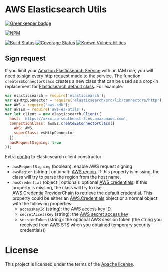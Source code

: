 # AWS Elasticsearch Utils

[![Greenkeeper badge](https://badges.greenkeeper.io/vickvu/node-aws-es-utils.svg)](https://greenkeeper.io/)

[![NPM](https://nodei.co/npm/aws-es-utils.png)](https://npmjs.org/package/aws-es-utils)

[![Build Status](https://travis-ci.org/vickvu/node-aws-es-utils.svg?branch=master)](https://travis-ci.org/vickvu/node-aws-es-utils)
[![Coverage Status](https://coveralls.io/repos/github/vickvu/node-aws-es-utils/badge.svg?branch=master)](https://coveralls.io/github/vickvu/node-aws-es-utils?branch=master)
[![Known Vulnerabilities](https://snyk.io/test/github/vickvu/node-aws-es-utils/badge.svg)](https://snyk.io/test/github/vickvu/node-aws-es-utils)

## Sign request
If you limit your [Amazon Elasticsearch Service](https://aws.amazon.com/elasticsearch-service/) with an IAM role, you will need to [sign every http request](http://docs.aws.amazon.com/elasticsearch-service/latest/developerguide/es-managedomains.html#es-managedomains-signing-service-requests) made to the service. The function `createESConnectorClass` creates a new class that can be used as a drop-in replacement for [Elasticsearch default class](https://www.elastic.co/guide/en/elasticsearch/client/javascript-api/current/extending_core_components.html#_connection). For example:
```javascript
var elasticsearch = require('elasticsearch');
var esHttpConnector = require('elasticsearch/src/lib/connectors/http');
var AWS = require('aws-sdk');
var awsEs = require('aws-es-utils');
var let client = new elasticsearch.Client({
  host: 'https://xxxx.ap-southeast-2.es.amazonaws.com',
  connectionClass: awsEs.createESConnectorClass({
    AWS: AWS,
    superClass: esHttpConnector
  }),
  awsRequestSigning: true
});
```
Extra [config](https://www.elastic.co/guide/en/elasticsearch/client/javascript-api/current/configuration.html) to Elasticsearch client constructor
 - `awsRequestSigning` (boolean): enable AWS request signing
 - `awsRegion` (string | optional): [AWS region](http://docs.aws.amazon.com/general/latest/gr/rande.html). If this property is missing, the class will try to parse the region from the host name.
 - `awsCredential` (object | optional): optional [AWS credentials](http://docs.aws.amazon.com/general/latest/gr/aws-security-credentials.html). If this property is missing, the class will try to use [AWS.CredentialProviderChain](http://docs.aws.amazon.com/AWSJavaScriptSDK/latest/AWS/CredentialProviderChain.html) to retrieve the default credential. This property could be either an [AWS.Credentials](http://docs.aws.amazon.com/AWSJavaScriptSDK/latest/AWS/Credentials.html) object or a normal object with the following properties:
   - `accessKeyId` (string): the [AWS access key ID](http://docs.aws.amazon.com/general/latest/gr/aws-sec-cred-types.html#access-keys-and-secret-access-keys)
   - `secretAccessKey` (string): the [AWS secret access key](http://docs.aws.amazon.com/general/latest/gr/aws-sec-cred-types.html#access-keys-and-secret-access-keys)
   - `sessionToken` (string): the optional AWS session token (the string you received from AWS STS when you obtained temporary security credentials))

 # License
 This project is licensed under the terms of the [Apache license](./LICENSE).
